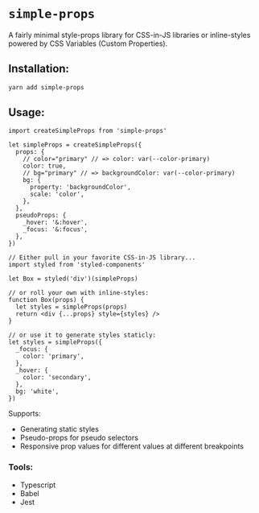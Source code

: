 # `simple-props`

A fairly minimal style-props library for CSS-in-JS libraries or inline-styles
powered by CSS Variables (Custom Properties).

## Installation:

```sh
yarn add simple-props
```

## Usage:

```tsx
import createSimpleProps from 'simple-props'

let simpleProps = createSimpleProps({
  props: {
    // color="primary" // => color: var(--color-primary)
    color: true,
    // bg="primary" // => backgroundColor: var(--color-primary)
    bg: {
      property: 'backgroundColor',
      scale: 'color',
    },
  },
  pseudoProps: {
    _hover: '&:hover',
    _focus: '&:focus',
  },
})

// Either pull in your favorite CSS-in-JS library...
import styled from 'styled-components'

let Box = styled('div')(simpleProps)

// or roll your own with inline-styles:
function Box(props) {
  let styles = simpleProps(props)
  return <div {...props} style={styles} />
}

// or use it to generate styles staticly:
let styles = simpleProps({
  _focus: {
    color: 'primary',
  },
  _hover: {
    color: 'secondary',
  },
  bg: 'white',
})
```

Supports:

- Generating static styles
- Pseudo-props for pseudo selectors
- Responsive prop values for different values at different breakpoints

### Tools:

- Typescript
- Babel
- Jest
